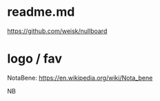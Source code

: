 # readme.md

https://github.com/weisk/nullboard


# logo / fav
NotaBene:
https://en.wikipedia.org/wiki/Nota_bene

NB